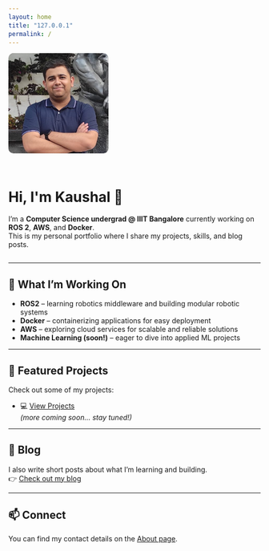 ```yaml
---
layout: home
title: "127.0.0.1"
permalink: /
---
```


<div style="display:flex; align-items:center; gap:30px; flex-wrap: wrap;">

  <img src="assests/images/my-photo.png" alt="Kaushal" style="width:200px; border-radius:10px;">

  <div>
    <h1>Hi, I'm Kaushal 👋</h1>
    <p>
      I’m a <strong>Computer Science undergrad @ IIIT Bangalore</strong> currently working on <strong>ROS 2</strong>, <strong>AWS</strong>, and <strong>Docker</strong>.<br>
      This is my personal portfolio where I share my projects, skills, and blog posts.
    </p>
  </div>

</div>

---

## 🔧 What I’m Working On
- **ROS2** – learning robotics middleware and building modular robotic systems  
- **Docker** – containerizing applications for easy deployment  
- **AWS** – exploring cloud services for scalable and reliable solutions  
- **Machine Learning (soon!)** – eager to dive into applied ML projects  

---

## 📂 Featured Projects
Check out some of my projects:  
- 💻 [View Projects](/projects)  
*(more coming soon… stay tuned!)*

---

## 📝 Blog
I also write short posts about what I’m learning and building.  
👉 [Check out my blog](/blog)

---

## 📫 Connect
You can find my contact details on the [About page](/about).  
